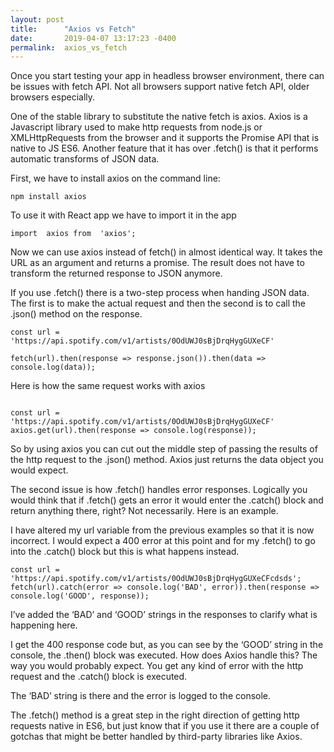```yaml
---
layout: post
title:      "Axios vs Fetch"
date:       2019-04-07 13:17:23 -0400
permalink:  axios_vs_fetch
---
```



Once you start testing your app in headless browser environment, there can be issues with fetch API. Not all browsers support native fetch API, older browsers especially. 

One of the stable library to substitute the native fetch is axios. Axios is a Javascript library used to make http requests from node.js or XMLHttpRequests from the browser and it supports the Promise API that is native to JS ES6. Another feature that it has over .fetch() is that it performs automatic transforms of JSON data.

First, we have to install axios on the command line:

`npm install axios`

To use it with React app we have to import it in the app

`import  axios from  'axios';`

Now we can use axios instead of fetch()  in almost identical way. It takes the URL as an argument and returns a promise. The result does not have to transform the returned response to JSON anymore. 

If you use .fetch() there is a two-step process when handing JSON data. The first is to make the actual request and then the second is to call the .json() method on the response.

```
const url = 'https://api.spotify.com/v1/artists/0OdUWJ0sBjDrqHygGUXeCF'

fetch(url).then(response => response.json()).then(data => console.log(data));
```


Here is how the same request works with axios
```

const url = 'https://api.spotify.com/v1/artists/0OdUWJ0sBjDrqHygGUXeCF'
axios.get(url).then(response => console.log(response));
```

So by using axios you can cut out the middle step of passing the results of the http request to the .json() method. Axios just returns the data object you would expect.

The second issue is how .fetch() handles error responses. Logically you would think that if .fetch() gets an error it would enter the .catch() block and return anything there, right? Not necessarily. Here is an example.

I have altered my url variable from the previous examples so that it is now incorrect. I would expect a 400 error at this point and for my .fetch() to go into the .catch() block but this is what happens instead.

```
const url = 'https://api.spotify.com/v1/artists/0OdUWJ0sBjDrqHygGUXeCFcdsds';
fetch(url).catch(error => console.log('BAD', error)).then(response => console.log('GOOD', response));
```

I’ve added the ‘BAD’ and ‘GOOD’ strings in the responses to clarify what is happening here.


I get the 400 response code but, as you can see by the ‘GOOD’ string in the console, the .then() block was executed. How does Axios handle this? The way you would probably expect. You get any kind of error with the http request and the .catch() block is executed.


The ‘BAD’ string is there and the error is logged to the console.

The .fetch() method is a great step in the right direction of getting http requests native in ES6, but just know that if you use it there are a couple of gotchas that might be better handled by third-party libraries like Axios.
